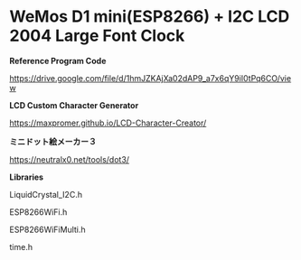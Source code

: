# WeMos D1 mini(ESP8266) + I2C LCD 2004 Large Font Clock

**Reference Program Code**

  https://drive.google.com/file/d/1hmJZKAjXa02dAP9_a7x6qY9iI0tPq6CO/view
  
**LCD Custom Character Generator**

  https://maxpromer.github.io/LCD-Character-Creator/

**ミニドット絵メーカー３**

  https://neutralx0.net/tools/dot3/


**Libraries**

  LiquidCrystal_I2C.h
  
  ESP8266WiFi.h
  
  ESP8266WiFiMulti.h
  
  time.h
